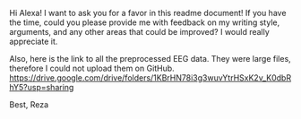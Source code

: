 Hi Alexa!
I want to ask you for a favor in this readme document!
If you have the time, could you please provide me with feedback on my writing style, arguments, and any other areas that could be improved?
I would really appreciate it.

Also, here is the link to all the preprocessed EEG data. They were large files, therefore I could not upload them on GitHub.
https://drive.google.com/drive/folders/1KBrHN78i3g3wuvYtrHSxK2v_K0dbRhY5?usp=sharing

Best,
Reza
